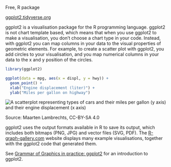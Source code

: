Free, R package

[ggplot2.tidyverse.org](https://ggplot2.tidyverse.org/)

ggplot2 is a visualisation package for the R programming language. ggplot2 is not chart template based, which means that when you use ggplot2 to make a visualisation, you don’t choose a chart type in your code. Instead, with ggplot2 you can map columns in your data to the visual properties of geometric elements. For example, to create a scatter plot with ggplot2, you add circles to your visualisation, and you map numerical columns in your data to the x and y position of the circles.

```r
library(ggplot2)

ggplot(data = mpg, aes(x = displ, y = hwy)) + 
  geom_point() +
  xlab("Engine displacement (liter)") +
  ylab("Miles per gallon on highway")
```

![A scatterplot representing types of cars and their miles per gallon (y axis) and their engine displacement (x axis)](Data%20visualisation%20design%20in%20practice%202%20tools%20208f06b06b0f4b21ad8ecf3047f02ce0/ggplot.png)

Source: Maarten Lambrechts, CC-BY-SA 4.0

ggplot2 uses the output formats available in R to save its output, which includes both bitmaps (PNG, JPG) and vector files (SVG, PDF). The [R-graph-gallery.com](http://R-graph-gallery.com) website displays many example visualisations, together with the ggplot2 code that generated them.

See <span class='internal-link'>[Grammar of Graphics in practice: ggplot2](grammar-of-graphics-in-practice-ggplot2)</span> for an introduction to ggplot2.

